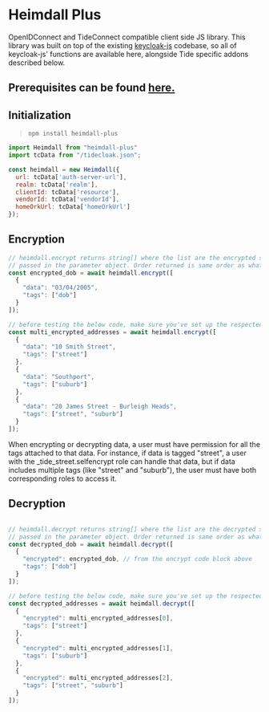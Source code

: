 # Heimdall Plus
OpenIDConnect and TideConnect compatible client side JS library. This library was built on top of the existing [keycloak-js](https://www.keycloak.org/securing-apps/javascript-adapter) codebase, so all of keycloak-js' functions are available here, alongside Tide specific addons described below. 

## Prerequisites can be found [here.](https://docs.tidecloak.com/docs/EncryptDecrypt/SetupED)

## Initialization
> `npm install heimdall-plus`
```javascript
import Heimdall from "heimdall-plus"
import tcData from "/tidecloak.json";

const heimdall = new Heimdall({
  url: tcData['auth-server-url'],
  realm: tcData['realm'],
  clientId: tcData['resource'],
  vendorId: tcData['vendorId'],
  homeOrkUrl: tcData['homeOrkUrl']
});
```
## Encryption
```javascript
// heimdall.encrypt returns string[] where the list are the encrypted strings
// passed in the parameter object. Order returned is same order as what was passed.
const encrypted_dob = await heimdall.encrypt([
  {
    "data": "03/04/2005",
    "tags": ["dob"]
  }
]);

// before testing the below code, make sure you've set up the respected roles
const multi_encrypted_addresses = await heimdall.encrypt([
  {
    "data": "10 Smith Street",
    "tags": ["street"]
  },
  {
    "data": "Southport",
    "tags": ["suburb"]
  },
  {
    "data": "20 James Street - Burleigh Heads",
    "tags": ["street", "suburb"]
  }
]);
```
When encrypting or decrypting data, a user must have permission for all the tags attached to that data. For instance, if data is tagged "street", a user with the _tide_street.selfencrypt role can handle that data, but if data includes multiple tags (like "street" and "suburb"), the user must have both corresponding roles to access it.

## Decryption
```javascript

// heimdall.decrypt returns string[] where the list are the decrypted strings
// passed in the parameter object. Order returned is same order as what was passed.
const decrypted_dob = await heimdall.decrypt([
  {
    "encrypted": encrypted_dob, // from the encrypt code block above
    "tags": ["dob"]
  }
]);

// before testing the below code, make sure you've set up the respected roles
const decrypted_addresses = await heimdall.decrypt([
  {
    "encrypted": multi_encrypted_addresses[0],
    "tags": ["street"]
  },
  {
    "encrypted": multi_encrypted_addresses[1],
    "tags": ["suburb"]
  },
  {
    "encrypted": multi_encrypted_addresses[2],
    "tags": ["street", "suburb"]
  }
]);
```
